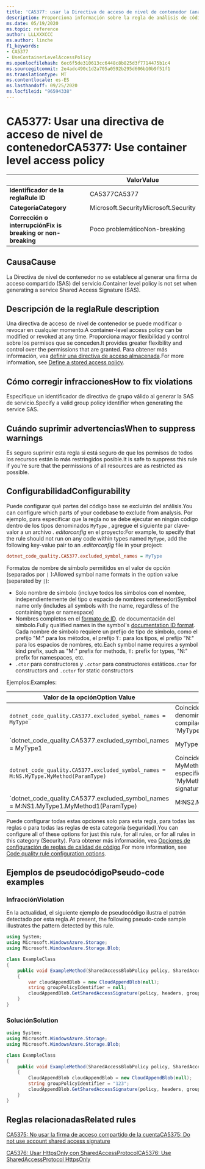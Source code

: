 ```yaml
---
title: 'CA5377: usar la Directiva de acceso de nivel de contenedor (análisis de código)'
description: Proporciona información sobre la regla de análisis de código CA5377, incluidas las causas, cómo corregir las infracciones y cuándo suprimirlas.
ms.date: 05/19/2020
ms.topic: reference
author: LLLXXXCCC
ms.author: linche
f1_keywords:
- CA5377
- UseContainerLevelAccessPolicy
ms.openlocfilehash: 6ec6f5de310613cc6448c8b825d3f7714475b1c4
ms.sourcegitcommit: 2e4adc490c1d2a705a0592b295d606b10b9f51f1
ms.translationtype: MT
ms.contentlocale: es-ES
ms.lasthandoff: 09/25/2020
ms.locfileid: "96594338"
---
```

# <a name="ca5377-use-container-level-access-policy"></a><span data-ttu-id="19b78-103">CA5377: Usar una directiva de acceso de nivel de contenedor</span><span class="sxs-lookup"><span data-stu-id="19b78-103">CA5377: Use container level access policy</span></span>

| | <span data-ttu-id="19b78-104">Valor</span><span class="sxs-lookup"><span data-stu-id="19b78-104">Value</span></span> |
|-|-|
| <span data-ttu-id="19b78-105">**Identificador de la regla**</span><span class="sxs-lookup"><span data-stu-id="19b78-105">**Rule ID**</span></span> |<span data-ttu-id="19b78-106">CA5377</span><span class="sxs-lookup"><span data-stu-id="19b78-106">CA5377</span></span>|
| <span data-ttu-id="19b78-107">**Categoría**</span><span class="sxs-lookup"><span data-stu-id="19b78-107">**Category**</span></span> |<span data-ttu-id="19b78-108">Microsoft.Security</span><span class="sxs-lookup"><span data-stu-id="19b78-108">Microsoft.Security</span></span>|
| <span data-ttu-id="19b78-109">**Corrección o interrupción**</span><span class="sxs-lookup"><span data-stu-id="19b78-109">**Fix is breaking or non-breaking**</span></span> |<span data-ttu-id="19b78-110">Poco problemático</span><span class="sxs-lookup"><span data-stu-id="19b78-110">Non-breaking</span></span>|

## <a name="cause"></a><span data-ttu-id="19b78-111">Causa</span><span class="sxs-lookup"><span data-stu-id="19b78-111">Cause</span></span>

<span data-ttu-id="19b78-112">La Directiva de nivel de contenedor no se establece al generar una firma de acceso compartido (SAS) del servicio.</span><span class="sxs-lookup"><span data-stu-id="19b78-112">Container level policy is not set when generating a service Shared Access Signature (SAS).</span></span>

## <a name="rule-description"></a><span data-ttu-id="19b78-113">Descripción de la regla</span><span class="sxs-lookup"><span data-stu-id="19b78-113">Rule description</span></span>

<span data-ttu-id="19b78-114">Una directiva de acceso de nivel de contenedor se puede modificar o revocar en cualquier momento.</span><span class="sxs-lookup"><span data-stu-id="19b78-114">A container-level access policy can be modified or revoked at any time.</span></span> <span data-ttu-id="19b78-115">Proporciona mayor flexibilidad y control sobre los permisos que se conceden.</span><span class="sxs-lookup"><span data-stu-id="19b78-115">It provides greater flexibility and control over the permissions that are granted.</span></span> <span data-ttu-id="19b78-116">Para obtener más información, vea [definir una directiva de acceso almacenada](/rest/api/storageservices/define-stored-access-policy).</span><span class="sxs-lookup"><span data-stu-id="19b78-116">For more information, see [Define a stored access policy](/rest/api/storageservices/define-stored-access-policy).</span></span>

## <a name="how-to-fix-violations"></a><span data-ttu-id="19b78-117">Cómo corregir infracciones</span><span class="sxs-lookup"><span data-stu-id="19b78-117">How to fix violations</span></span>

<span data-ttu-id="19b78-118">Especifique un identificador de directiva de grupo válido al generar la SAS de servicio.</span><span class="sxs-lookup"><span data-stu-id="19b78-118">Specify a valid group policy identifier when generating the service SAS.</span></span>

## <a name="when-to-suppress-warnings"></a><span data-ttu-id="19b78-119">Cuándo suprimir advertencias</span><span class="sxs-lookup"><span data-stu-id="19b78-119">When to suppress warnings</span></span>

<span data-ttu-id="19b78-120">Es seguro suprimir esta regla si está seguro de que los permisos de todos los recursos están lo más restringidos posible.</span><span class="sxs-lookup"><span data-stu-id="19b78-120">It is safe to suppress this rule if you're sure that the permissions of all resources are as restricted as possible.</span></span>

## <a name="configurability"></a><span data-ttu-id="19b78-121">Configurabilidad</span><span class="sxs-lookup"><span data-stu-id="19b78-121">Configurability</span></span>

<span data-ttu-id="19b78-122">Puede configurar qué partes del código base se excluirán del análisis.</span><span class="sxs-lookup"><span data-stu-id="19b78-122">You can configure which parts of your codebase to exclude from analysis.</span></span> <span data-ttu-id="19b78-123">Por ejemplo, para especificar que la regla no se debe ejecutar en ningún código dentro de los tipos denominados `MyType` , agregue el siguiente par clave-valor a un archivo *. editorconfig* en el proyecto:</span><span class="sxs-lookup"><span data-stu-id="19b78-123">For example, to specify that the rule should not run on any code within types named `MyType`, add the following key-value pair to an *.editorconfig* file in your project:</span></span>

```ini
dotnet_code_quality.CA5377.excluded_symbol_names = MyType
```

<span data-ttu-id="19b78-124">Formatos de nombre de símbolo permitidos en el valor de opción (separados por `|` ):</span><span class="sxs-lookup"><span data-stu-id="19b78-124">Allowed symbol name formats in the option value (separated by `|`):</span></span>

- <span data-ttu-id="19b78-125">Solo nombre de símbolo (incluye todos los símbolos con el nombre, independientemente del tipo o espacio de nombres contenedor)</span><span class="sxs-lookup"><span data-stu-id="19b78-125">Symbol name only (includes all symbols with the name, regardless of the containing type or namespace)</span></span>
- <span data-ttu-id="19b78-126">Nombres completos en el [formato de ID](https://github.com/dotnet/csharplang/blob/master/spec/documentation-comments.md#id-string-format). de documentación del símbolo.</span><span class="sxs-lookup"><span data-stu-id="19b78-126">Fully qualified names in the symbol's [documentation ID format](https://github.com/dotnet/csharplang/blob/master/spec/documentation-comments.md#id-string-format).</span></span> <span data-ttu-id="19b78-127">Cada nombre de símbolo requiere un prefijo de tipo de símbolo, como el prefijo "M:" para los métodos, el prefijo `T:` para los tipos, el prefijo "N:" para los espacios de nombres, etc.</span><span class="sxs-lookup"><span data-stu-id="19b78-127">Each symbol name requires a symbol kind prefix, such as "M:" prefix for methods, `T:` prefix for types, "N:" prefix for namespaces, etc.</span></span>
- <span data-ttu-id="19b78-128">`.ctor` para constructores y `.cctor` para constructores estáticos</span><span class="sxs-lookup"><span data-stu-id="19b78-128">`.ctor` for constructors and `.cctor` for static constructors</span></span>

<span data-ttu-id="19b78-129">Ejemplos:</span><span class="sxs-lookup"><span data-stu-id="19b78-129">Examples:</span></span>

| <span data-ttu-id="19b78-130">Valor de la opción</span><span class="sxs-lookup"><span data-stu-id="19b78-130">Option Value</span></span> | <span data-ttu-id="19b78-131">Resumen</span><span class="sxs-lookup"><span data-stu-id="19b78-131">Summary</span></span> |
| --- | --- |
|`dotnet_code_quality.CA5377.excluded_symbol_names = MyType` | <span data-ttu-id="19b78-132">Coincide con todos los símbolos denominados ' altype ' en la compilación</span><span class="sxs-lookup"><span data-stu-id="19b78-132">Matches all symbols named 'MyType' in the compilation</span></span>
|`dotnet_code_quality.CA5377.excluded_symbol_names = MyType1|MyType2` | <span data-ttu-id="19b78-133">Coincide con todos los símbolos denominados ' MyType1 ' o ' MyType2 ' en la compilación</span><span class="sxs-lookup"><span data-stu-id="19b78-133">Matches all symbols named either 'MyType1' or 'MyType2' in the compilation</span></span>
|`dotnet_code_quality.CA5377.excluded_symbol_names = M:NS.MyType.MyMethod(ParamType)` | <span data-ttu-id="19b78-134">Coincide con el método específico ' MyMethod ' con la firma completa especificada</span><span class="sxs-lookup"><span data-stu-id="19b78-134">Matches specific method 'MyMethod' with given fully qualified signature</span></span>
|`dotnet_code_quality.CA5377.excluded_symbol_names = M:NS1.MyType1.MyMethod1(ParamType)|M:NS2.MyType2.MyMethod2(ParamType)` | <span data-ttu-id="19b78-135">Coincide con los métodos específicos ' MyMethod1 ' y ' MyMethod2 ' con la firma completa correspondiente</span><span class="sxs-lookup"><span data-stu-id="19b78-135">Matches specific methods 'MyMethod1' and 'MyMethod2' with respective fully qualified signature</span></span>

<span data-ttu-id="19b78-136">Puede configurar todas estas opciones solo para esta regla, para todas las reglas o para todas las reglas de esta categoría (seguridad).</span><span class="sxs-lookup"><span data-stu-id="19b78-136">You can configure all of these options for just this rule, for all rules, or for all rules in this category (Security).</span></span> <span data-ttu-id="19b78-137">Para obtener más información, vea [Opciones de configuración de reglas de calidad de código](../code-quality-rule-options.md).</span><span class="sxs-lookup"><span data-stu-id="19b78-137">For more information, see [Code quality rule configuration options](../code-quality-rule-options.md).</span></span>

## <a name="pseudo-code-examples"></a><span data-ttu-id="19b78-138">Ejemplos de pseudocódigo</span><span class="sxs-lookup"><span data-stu-id="19b78-138">Pseudo-code examples</span></span>

### <a name="violation"></a><span data-ttu-id="19b78-139">Infracción</span><span class="sxs-lookup"><span data-stu-id="19b78-139">Violation</span></span>

<span data-ttu-id="19b78-140">En la actualidad, el siguiente ejemplo de pseudocódigo ilustra el patrón detectado por esta regla.</span><span class="sxs-lookup"><span data-stu-id="19b78-140">At present, the following pseudo-code sample illustrates the pattern detected by this rule.</span></span>

```csharp
using System;
using Microsoft.WindowsAzure.Storage;
using Microsoft.WindowsAzure.Storage.Blob;

class ExampleClass
{
    public void ExampleMethod(SharedAccessBlobPolicy policy, SharedAccessBlobHeaders headers, Nullable<SharedAccessProtocol> protocols, IPAddressOrRange ipAddressOrRange)
    {
        var cloudAppendBlob = new CloudAppendBlob(null);
        string groupPolicyIdentifier = null;
        cloudAppendBlob.GetSharedAccessSignature(policy, headers, groupPolicyIdentifier, protocols, ipAddressOrRange);
    }
}
```

### <a name="solution"></a><span data-ttu-id="19b78-141">Solución</span><span class="sxs-lookup"><span data-stu-id="19b78-141">Solution</span></span>

```csharp
using System;
using Microsoft.WindowsAzure.Storage;
using Microsoft.WindowsAzure.Storage.Blob;

class ExampleClass
{
    public void ExampleMethod(SharedAccessBlobPolicy policy, SharedAccessBlobHeaders headers, Nullable<SharedAccessProtocol> protocols, IPAddressOrRange ipAddressOrRange)
    {
        CloudAppendBlob cloudAppendBlob = new CloudAppendBlob(null);
        string groupPolicyIdentifier = "123";
        cloudAppendBlob.GetSharedAccessSignature(policy, headers, groupPolicyIdentifier, protocols, ipAddressOrRange);
    }
}
```

## <a name="related-rules"></a><span data-ttu-id="19b78-142">Reglas relacionadas</span><span class="sxs-lookup"><span data-stu-id="19b78-142">Related rules</span></span>

[<span data-ttu-id="19b78-143">CA5375: No usar la firma de acceso compartido de la cuenta</span><span class="sxs-lookup"><span data-stu-id="19b78-143">CA5375: Do not use account shared access signature</span></span>](ca5375.md)

[<span data-ttu-id="19b78-144">CA5376: Usar HttpsOnly con SharedAccessProtocol</span><span class="sxs-lookup"><span data-stu-id="19b78-144">CA5376: Use SharedAccessProtocol HttpsOnly</span></span>](ca5376.md)
